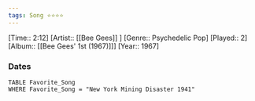 ```yaml
---
tags: Song ⭐⭐⭐⭐ 
---
```

[Time:: 2:12]
[Artist:: [[Bee Gees]] ]
[Genre:: Psychedelic Pop]
[Played:: 2]
[Album:: [[Bee Gees' 1st (1967)]]]
[Year:: 1967]
### Dates
````dataview
TABLE Favorite_Song
WHERE Favorite_Song = "New York Mining Disaster 1941"
````